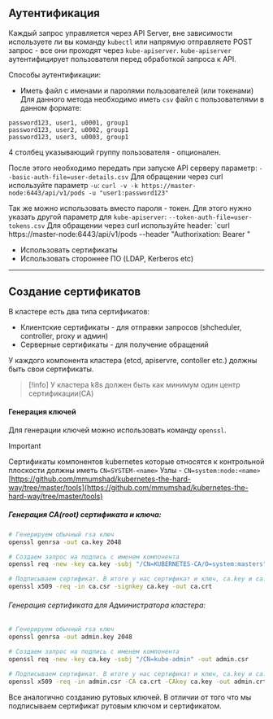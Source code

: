 ## Аутентификация

Каждый запрос управляется через API Server, вне зависимости используете ли вы команду `kubectl` или напрямую отправляете POST запрос - все они проходят через `kube-apiserver`.
`kube-apiserver` аутентифицирует пользователя перед обработкой запроса к API.

Способы аутентификации:
- Иметь файл с именами и паролями пользователей (или токенами)
Для данного метода необходимо иметь `csv` файл с пользователями в данном формате:
```csv
password123, user1, u0001, group1
password123, user2, u0002, group1 
password123, user3, u0003, group1
```
4 столбец указывающий группу пользователя - опционален.

После этого необходимо передать при запуске API серверу параметр:
`--basic-auth-file=user-details.csv`
Для обращении через curl используйте параметр `-u`:
`curl -v -k https://master-node:6443/api/v1/pods -u "user1:password123"`

Так же можно использовать вместо пароля - токен. Для этого нужно указать другой параметр для `kube-apiserver`:
`--token-auth-file=user-tokens.csv`
Для обращении через curl используйте header:
`curl https://master-node:6443/api/v1/pods --header "Authorixation: Bearer <token>"

- Использовать сертификаты
- Использовать стороннее ПО (LDAP, Kerberos etc)
---
## Создание сертификатов

В кластере есть два типа сертификатов:
- Клиентские сертификаты - для отправки запросов (shcheduler, controller, proxy и админ)
- Серверные сертификаты - для получение обращений

У каждого компонента кластера (etcd, apiservre, contoller etc.) должны быть свои сертификаты.

>[!info]
>У кластера k8s должен быть как минимум один центр сертификации(CA)

#### Генерация ключей

Для генерации ключей можно использовать команду `openssl`. 
>[!important]
>Сертификаты компонентов kubernetes которые относятся к контрольной плоскости должны иметь `CN=SYSTEM-<name>`
>Узлы - `CN=system:node:<name>`
>[https://github.com/mmumshad/kubernetes-the-hard-way/tree/master/tools](https://github.com/mmumshad/kubernetes-the-hard-way/tree/master/tools)
##### Генерация CA(root) сертификата и ключа:
```bash
# Генерируем обычный rsa ключ
openssl genrsa -out ca.key 2048 

# Создаем запрос на подпись с именем компонента
openssl req -new -key ca.key -subj "/CN=KUBERNETES-CA/O=system:masters" -out ca.csr

# Подписываем сертификат. В итоге у нас сертификат и ключ, ca.key и ca.crt
openssl x509 -req -in ca.csr -signkey ca.key -out ca.crt
```

###### Генерация сертификата для Администратора кластера:
```bash
# Генерируем обычный rsa ключ
openssl genrsa -out admin.key 2048 

# Создаем запрос на подпись с именем компонента
openssl req -new -key ca.key -subj "/CN=kube-admin" -out admin.csr

# Подписываем сертификат. В итоге у нас сертификат и ключ, ca.key и ca.crt
openssl x509 -req -in admin.csr -CA ca.crt -CAkey ca.key -out admin.crt
```
 Все аналогично созданию рутовых ключей. В отличии от того что мы подписываем сертификат рутовым ключом и сертификатом.
